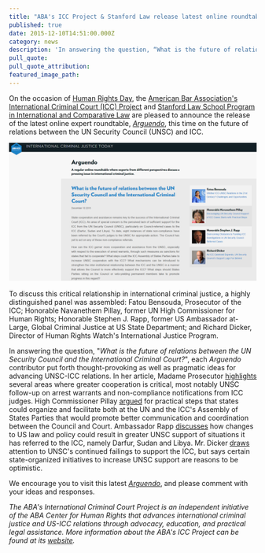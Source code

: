 ```yaml
---
title: "ABA's ICC Project & Stanford Law release latest online roundtable, Arguendo, on UN Security Council-ICC relations"
published: true
date: 2015-12-10T14:51:00.000Z
category: news
description: 'In answering the question, “What is the future of relations between the UN Security Council and the International Criminal Court?”, several distinguished experts put forth thought-provoking as well as pragmatic ideas for advancing UNSC-ICC relations.'
pull_quote:
pull_quote_attribution:
featured_image_path:
---
```



On the occasion of [Human Rights Day](http://www.un.org/en/events/humanrightsday/), the [American Bar Association's International Criminal Court (ICC) Project](http://www.aba-icc.org/) and [Stanford Law School Program in International and Comparative Law](https://law.stanford.edu/stanford-program-in-international-and-comparative-law/) are pleased to announce the release of the latest online expert roundtable, *[Arguendo](http://www.international-criminal-justice-today.org/arguendo/)*, this time on the future of relations between the UN Security Council (UNSC) and ICC.

![](/uploads/1449776044322_Arguendo_UNSC_ICC.png)

To discuss this critical relationship in international criminal justice, a highly distinguished panel was assembled: Fatou Bensouda, Prosecutor of the ICC; Honorable Navanethem Pillay, former UN High Commissioner for Human Rights; Honorable Stephen J. Rapp, former US Ambassador at-Large, Global Criminal Justice at US State Department; and Richard Dicker, Director of Human Rights Watch's International Justice Program.

In answering the question, "*What is the future of relations between the UN Security Council and the International Criminal Court?*", each *Arguendo* contributor put forth thought-provoking as well as pragmatic ideas for advancing UNSC-ICC relations. In her article, Madame Prosecutor [highlights](https://www.international-criminal-justice-today.org/arguendo/whither-icc-unsc-relations-in-the-21st-century-challenges-and-opportunities/) several areas where greater cooperation is critical, most notably UNSC follow-up on arrest warrants and non-compliance notifications from ICC judges. High Commissioner Pillay [argued](http://bit.ly/1Z1uaAC) for practical steps that states could organize and facilitate both at the UN and the ICC's Assembly of States Parties that would promote better communication and coordination between the Council and Court. Ambassador Rapp [discusses](http://bit.ly/1Z1ufEr) how changes to US law and policy could result in greater UNSC support of situations it has referred to the ICC, namely Darfur, Sudan and Libya. Mr. Dicker [draws](http://bit.ly/1Z1rUJt) attention to UNSC's continued failings to support the ICC, but says certain state-organized initiatives to increase UNSC support are reasons to be optimistic.

We encourage you to visit this latest *[Arguendo](http://www.international-criminal-justice-today.org/arguendo/question/what-is-the-future-of-relations-between-the-un-security-council-and-the-international-criminal-court/)*, and please comment with your ideas and responses.

*The ABA's International Criminal Court Project is an independent initiative of the ABA Center for Human Rights that advances international criminal justice and US-ICC relations through advocacy, education, and practical legal assistance. More information about the ABA's ICC Project can be found at its [website](http://www.aba-icc.org/).*